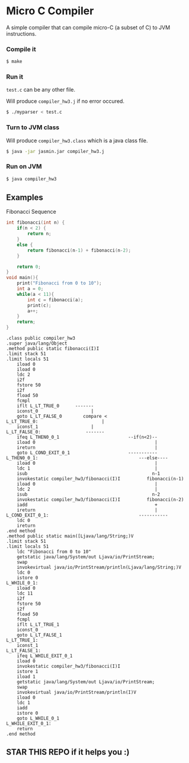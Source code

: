 # Micro C Compiler

A simple compiler that can compile micro-C (a subset of C) to JVM instructions.

### Compile it

```bash
$ make 
```

### Run it

```test.c``` can be any other file.

Will produce ```compiler_hw3.j``` if no error occured.

```bash
$ ./myparser < test.c 
```

### Turn to JVM class

Will produce ```compiler_hw3.class``` which is a java class file.
```bash
$ java -jar jasmin.jar compiler_hw3.j
```

### Run on JVM
```bash
$ java compiler_hw3
```

## Examples

Fibonacci Sequence

```C
int fibonacci(int n) {
	if(n < 2) {
		return n;
	}
	else {
		return fibonacci(n-1) + fibonacci(n-2);
	}

	return 0;
}
void main(){
    print("Fibonacci from 0 to 10");
    int a = 0;
    while(a < 11){
        int c = fibonacci(a);
        print(c);
        a++;
    }
    return;
}
```

```
.class public compiler_hw3
.super java/lang/Object
.method public static fibonacci(I)I
.limit stack 51
.limit locals 51
	iload 0
	iload 0
	ldc 2
	i2f
	fstore 50
	i2f
	fload 50
	fcmpl
	iflt L_LT_TRUE_0      -------
	iconst_0                    |
	goto L_LT_FALSE_0        compare < 
L_LT_TRUE_0:                  	    |
	iconst_1                    |
L_LT_FALSE_0:                 -------
	ifeq L_THEN0_0_1                          --if(n<2)--
	iload 0                                             |
	ireturn                                             |
	goto L_COND_EXIT_0_1                      -----------
L_THEN0_0_1:                                      ---else----
	iload 0                                             |
	ldc 1                                               |
	isub                                               n-1
	invokestatic compiler_hw3/fibonacci(I)I          fibonacci(n-1)
	iload 0                                             |
	ldc 2                                               |
	isub                                               n-2
	invokestatic compiler_hw3/fibonacci(I)I          fibonacci(n-2)
	iadd                                                +
	ireturn                                             |
L_COND_EXIT_0_1:                            	  -----------
	ldc 0
	ireturn
.end method
.method public static main([Ljava/lang/String;)V
.limit stack 51
.limit locals 51
	ldc "Fibonacci from 0 to 10"
	getstatic java/lang/System/out Ljava/io/PrintStream;
	swap
	invokevirtual java/io/PrintStream/println(Ljava/lang/String;)V
	ldc 0
	istore 0
L_WHILE_0_1:
	iload 0
	ldc 11
	i2f
	fstore 50
	i2f
	fload 50
	fcmpl
	iflt L_LT_TRUE_1
	iconst_0
	goto L_LT_FALSE_1
L_LT_TRUE_1:
	iconst_1
L_LT_FALSE_1:
	ifeq L_WHILE_EXIT_0_1
	iload 0
	invokestatic compiler_hw3/fibonacci(I)I
	istore 1
	iload 1
	getstatic java/lang/System/out Ljava/io/PrintStream;
	swap
	invokevirtual java/io/PrintStream/println(I)V
	iload 0
	ldc 1
	iadd
	istore 0
	goto L_WHILE_0_1
L_WHILE_EXIT_0_1:
	return
.end method
```

## STAR THIS REPO if it helps you :)
